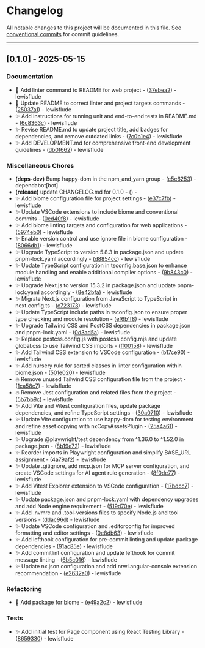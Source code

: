 # Changelog

All notable changes to this project will be documented in this file. See [conventional commits](https://www.conventionalcommits.org/) for commit guidelines.

---

## [0.1.0] - 2025-05-15

### Documentation

- :memo: Add linter command to README for web project - ([37ebea2](https://github.com/cocogitto/cocogitto/commit/37ebea256aa38566c31e31f588bbe491fe3c5deb)) - lewisflude
- :memo: Update README to correct linter and project targets commands - ([25037a1](https://github.com/cocogitto/cocogitto/commit/25037a1987b9e4b84049a0a9af43188db7556cb2)) - lewisflude
- :sparkles: Add instructions for running unit and end-to-end tests in README.md - ([6c8363c](https://github.com/cocogitto/cocogitto/commit/6c8363ce7987d1f0ae4d31dce2927eef12866567)) - lewisflude
- :sparkles: Revise README.md to update project title, add badges for dependencies, and remove outdated links - ([7c0b1e4](https://github.com/cocogitto/cocogitto/commit/7c0b1e4a2177d6b9bc6915c10bdfe35f44a6cd86)) - lewisflude
- :sparkles: Add DEVELOPMENT.md for comprehensive front-end development guidelines - ([db0f662](https://github.com/cocogitto/cocogitto/commit/db0f66213641076e1c7744ce3d0490a91830cad9)) - lewisflude

### Miscellaneous Chores

- **(deps-dev)** Bump happy-dom in the npm_and_yarn group - ([c5c6253](https://github.com/cocogitto/cocogitto/commit/c5c6253ca9639547ad75afb15d9ad5e640be8b24)) - dependabot[bot]
- **(release)** update CHANGELOG.md for 0.1.0 - ([](https://github.com/cocogitto/cocogitto/commit/)) -
- :sparkles: Add biome configuration file for project settings - ([e37c7fb](https://github.com/cocogitto/cocogitto/commit/e37c7fb61a541c8b7068becf80bdd46c3e0a9696)) - lewisflude
- :sparkles: Update VSCode extensions to include biome and conventional commits - ([0ed40f8](https://github.com/cocogitto/cocogitto/commit/0ed40f8cb22d10c0f1a05121675d36868f0acb3e)) - lewisflude
- :sparkles: Add biome linting targets and configuration for web applications - ([5974eb0](https://github.com/cocogitto/cocogitto/commit/5974eb0e6071d40234eca34587501eec3c4c7324)) - lewisflude
- :sparkles: Enable version control and use ignore file in biome configuration - ([8066db1](https://github.com/cocogitto/cocogitto/commit/8066db1d0df252fd48f6138b0b72f9ce1da9b38c)) - lewisflude
- :sparkles: Upgrade TypeScript to version 5.8.3 in package.json and update pnpm-lock.yaml accordingly - ([d8854cc](https://github.com/cocogitto/cocogitto/commit/d8854cc4c871bdbf5177c204c53fe8703b0c9fc0)) - lewisflude
- :sparkles: Update TypeScript configuration in tsconfig.base.json to enhance module handling and enable additional compiler options - ([9b843c0](https://github.com/cocogitto/cocogitto/commit/9b843c06e4f23a720b0829c0a5c8b7fbc6132a96)) - lewisflude
- :sparkles: Upgrade Next.js to version 15.3.2 in package.json and update pnpm-lock.yaml accordingly - ([8e42bfa](https://github.com/cocogitto/cocogitto/commit/8e42bfa2ce9eeca7679951a47a555b80c71a1c82)) - lewisflude
- :sparkles: Migrate Next.js configuration from JavaScript to TypeScript in next.config.ts - ([c723173](https://github.com/cocogitto/cocogitto/commit/c723173430fa2e5c686ce0f1f4751f00d48c7629)) - lewisflude
- :sparkles: Update TypeScript include paths in tsconfig.json to ensure proper type checking and module resolution - ([ef6b1f8](https://github.com/cocogitto/cocogitto/commit/ef6b1f83a71310dc0f8d4ef3c2900c59e4d7413f)) - lewisflude
- :sparkles: Upgrade Tailwind CSS and PostCSS dependencies in package.json and pnpm-lock.yaml - ([0d3ad5a](https://github.com/cocogitto/cocogitto/commit/0d3ad5aa82499924fbedab8ec5acd619df8453f5)) - lewisflude
- :sparkles: Replace postcss.config.js with postcss.config.mjs and update global.css to use Tailwind CSS imports - ([ff00158](https://github.com/cocogitto/cocogitto/commit/ff00158c2d2655b717160efdedaaa5b6af70ecf1)) - lewisflude
- :sparkles: Add Tailwind CSS extension to VSCode configuration - ([b17ce90](https://github.com/cocogitto/cocogitto/commit/b17ce90de9607dab364cf7022cc71f44f11c115f)) - lewisflude
- :sparkles: Add nursery rule for sorted classes in linter configuration within biome.json - ([501e020](https://github.com/cocogitto/cocogitto/commit/501e0200d7a8515e47acccfd5d4731d0be5c42b3)) - lewisflude
- :fire: Remove unused Tailwind CSS configuration file from the project - ([1ca58c7](https://github.com/cocogitto/cocogitto/commit/1ca58c70e63f5148b004278c4e81670728687e7f)) - lewisflude
- :fire: Remove Jest configuration and related files from the project - ([5b7bb9c](https://github.com/cocogitto/cocogitto/commit/5b7bb9cc59454408c99857c1166f78bee53d546c)) - lewisflude
- :sparkles: Add Vite and Vitest configuration files, update package dependencies, and refine TypeScript settings - ([30a0710](https://github.com/cocogitto/cocogitto/commit/30a0710120347b9ed0d3458b7acb2f161ad6005e)) - lewisflude
- :sparkles: Update Vite configuration to use happy-dom for testing environment and refine asset copying with nxCopyAssetsPlugin - ([25a4a61](https://github.com/cocogitto/cocogitto/commit/25a4a610023c23bd33932f72b410648384cc99c1)) - lewisflude
- :sparkles: Upgrade @playwright/test dependency from ^1.36.0 to ^1.52.0 in package.json - ([8b19e72](https://github.com/cocogitto/cocogitto/commit/8b19e723630d902379bc285e7e659f4ef5d5157b)) - lewisflude
- :sparkles: Reorder imports in Playwright configuration and simplify BASE_URL assignment - ([4a79af2](https://github.com/cocogitto/cocogitto/commit/4a79af2afb68c4f29fdac8d7b66e9bca07588d1f)) - lewisflude
- :sparkles: Update .gitignore, add mcp.json for MCP server configuration, and create VSCode settings for AI agent rule generation - ([8f0de77](https://github.com/cocogitto/cocogitto/commit/8f0de77cfaa60093beef1f820449fcac69178611)) - lewisflude
- :sparkles: Add Vitest Explorer extension to VSCode configuration - ([17bdcc7](https://github.com/cocogitto/cocogitto/commit/17bdcc714263cde9ce43bdbb20570a3621d1735f)) - lewisflude
- :sparkles: Update package.json and pnpm-lock.yaml with dependency upgrades and add Node engine requirement - ([519d70e](https://github.com/cocogitto/cocogitto/commit/519d70ef6a0de240f222ee92037b9ded6704fc65)) - lewisflude
- :sparkles: Add .nvmrc and .tool-versions files to specify Node.js and tool versions - ([ddac96d](https://github.com/cocogitto/cocogitto/commit/ddac96d8bf8a8eea801e1255fb6c9761bb4dcdcc)) - lewisflude
- :sparkles: Update VSCode configuration and .editorconfig for improved formatting and editor settings - ([0e8db63](https://github.com/cocogitto/cocogitto/commit/0e8db636ef58a39efb693398f706604fdebe9a29)) - lewisflude
- :sparkles: Add lefthook configuration for pre-commit linting and update package dependencies - ([91ac85e](https://github.com/cocogitto/cocogitto/commit/91ac85ea3b19f477d8d06d06ff46a9fabe41cb00)) - lewisflude
- :sparkles: Add commitlint configuration and update lefthook for commit message linting - ([6b5c016](https://github.com/cocogitto/cocogitto/commit/6b5c01622457054111d3542de8abd9739aa79303)) - lewisflude
- :sparkles: Update nx.json configuration and add nrwl.angular-console extension recommendation - ([e2632a0](https://github.com/cocogitto/cocogitto/commit/e2632a0be3f36b0bcc543d5cb92907f481a2f44f)) - lewisflude

### Refactoring

- :tada: Add package for biome - ([e49a2c2](https://github.com/cocogitto/cocogitto/commit/e49a2c2765db696990bbd7a89b7eae3c2c73e8a9)) - lewisflude

### Tests

- :sparkles: Add initial test for Page component using React Testing Library - ([8659330](https://github.com/cocogitto/cocogitto/commit/86593300816cd167cfd526624e03236c106cd637)) - lewisflude

<!-- generated by git-cliff -->
